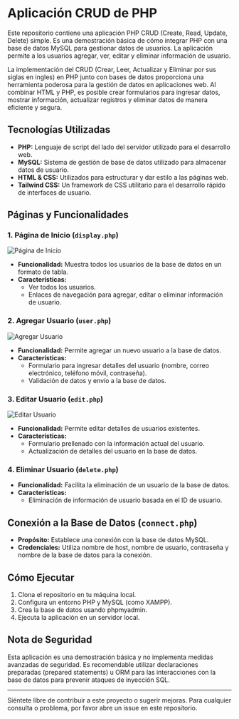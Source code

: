 
# Aplicación CRUD de PHP

Este repositorio contiene una aplicación PHP CRUD (Create, Read, Update, Delete) simple. Es una demostración básica de cómo integrar PHP con una base de datos MySQL para gestionar datos de usuarios. La aplicación permite a los usuarios agregar, ver, editar y eliminar información de usuario.

La implementación del CRUD (Crear, Leer, Actualizar y Eliminar por sus siglas en ingles) en PHP junto con bases de datos proporciona una herramienta poderosa para la gestión de datos en aplicaciones web. Al combinar HTML y PHP, es posible crear formularios para ingresar datos, mostrar información, actualizar registros y eliminar datos de manera eficiente y segura.

## Tecnologías Utilizadas

- **PHP:** Lenguaje de script del lado del servidor utilizado para el desarrollo web.
- **MySQL:** Sistema de gestión de base de datos utilizado para almacenar datos de usuario.
- **HTML & CSS:** Utilizados para estructurar y dar estilo a las páginas web.
- **Tailwind CSS:** Un framework de CSS utilitario para el desarrollo rápido de interfaces de usuario.

## Páginas y Funcionalidades

### 1. Página de Inicio (`display.php`)

![Página de Inicio](images/display.png)

- **Funcionalidad:** Muestra todos los usuarios de la base de datos en un formato de tabla.
- **Características:** 
  - Ver todos los usuarios.
  - Enlaces de navegación para agregar, editar o eliminar información de usuario.

### 2. Agregar Usuario (`user.php`)

![Agregar Usuario](images/add.png)

- **Funcionalidad:** Permite agregar un nuevo usuario a la base de datos.
- **Características:** 
  - Formulario para ingresar detalles del usuario (nombre, correo electrónico, teléfono móvil, contraseña).
  - Validación de datos y envío a la base de datos.

### 3. Editar Usuario (`edit.php`)

![Editar Usuario](images/edit.png)

- **Funcionalidad:** Permite editar detalles de usuarios existentes.
- **Características:** 
  - Formulario prellenado con la información actual del usuario.
  - Actualización de detalles del usuario en la base de datos.

### 4. Eliminar Usuario (`delete.php`)

- **Funcionalidad:** Facilita la eliminación de un usuario de la base de datos.
- **Características:** 
  - Eliminación de información de usuario basada en el ID de usuario.

## Conexión a la Base de Datos (`connect.php`)

- **Propósito:** Establece una conexión con la base de datos MySQL.
- **Credenciales:** Utiliza nombre de host, nombre de usuario, contraseña y nombre de la base de datos para la conexión.

## Cómo Ejecutar

1. Clona el repositorio en tu máquina local.
2. Configura un entorno PHP y MySQL (como XAMPP).
3. Crea la base de datos usando phpmyadmin.
4. Ejecuta la aplicación en un servidor local.

## Nota de Seguridad

Esta aplicación es una demostración básica y no implementa medidas avanzadas de seguridad. Es recomendable utilizar declaraciones preparadas (prepared statements) u ORM para las interacciones con la base de datos para prevenir ataques de inyección SQL.

---

Siéntete libre de contribuir a este proyecto o sugerir mejoras. Para cualquier consulta o problema, por favor abre un issue en este repositorio.

